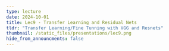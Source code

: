 ```yaml
---
type: lecture
date: 2024-10-01
title: Lec9 - Transfer Learning and Residual Nets
tldr: "Transfer Learning/Fine Tunning with VGG and Resnets"
thumbnail: /static_files/presentations/lec9.png
hide_from_announcments: false
---
```


